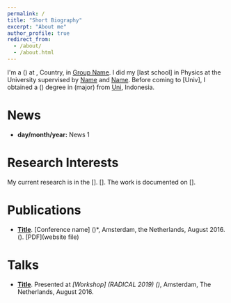 ```yaml
---
permalink: /
title: "Short Biography"
excerpt: "About me"
author_profile: true
redirect_from: 
  - /about/
  - /about.html
---
```


I'm a () at [](website), Country, in [Group Name](Website). I did my [last school] in Physics at the University supervised by [Name](Website) and [Name](Website). Before coming to [Univ], I obtained a () degree in (major) from [Uni](website), Indonesia.

News
======
+ **day/month/year:** News 1

Research Interests
======
My current research is in the []. []. The work is documented on [].


Publications
======
+ [**Title**](name). [Conference name] ()*, Amsterdam, the Netherlands, August 2016. (). [PDF](website file)


Talks
=====
+ [**Title**](/talks/radical19). Presented at *[Workshop] (RADICAL 2019) ()*, Amsterdam, The Netherlands, August 2016.
